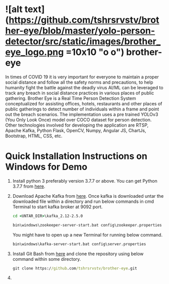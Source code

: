# ![alt text](https://github.com/tshrsrvstv/brother-eye/blob/master/yolo-person-detector/src/static/images/brother_eye_logo.png =10x10 "o o") brother-eye
In times of COVID 19 it is very important for everyone to maintain a proper social distance and follow all the safety norms and precautions, to help humanity fight the battle against the deadly virus AI/ML can be leveraged to track any breach in social distance practices in various places of public gathering. Brother Eye is a Real Time Person Detection System conceptualized for assisting offices, hotels, restaurants and other places of public gatherings to detect number of individuals within a frame and point out the breach scenarios. The implementation uses a pre trained YOLOv3 (You Only Look Once) model over COCO dataset for person detection. Other technologies involved for developing the application are RTSP, Apache Kafka, Python Flask, OpenCV, Numpy, Angular JS, ChartJs, Bootstrap, HTML, CSS, etc.
# Quick Installation Instructions on Windows for Demo
1. Install python 3 preferably version 3.7.7 or above. You can get Python 3.7.7 from [here](https://www.python.org/downloads/release/python-377/).
2. Download Apache Kafka from [here](https://www.apache.org/dyn/closer.cgi?path=/kafka/2.5.0/kafka_2.12-2.5.0.tgz). Once kafka is downloaded untar the downloaded file within a directory and run below commands in cmd Terminal to start kafka broker at 9092 port.

   ```bat
   cd <UNTAR_DIR>\kafka_2.12-2.5.0
   ```
   
   ```bat
   bin\windows\zookeeper-server-start.bat config\zookeeper.properties
   ```
   You might have to open up a new Terminal for running below command.
   
   ```bat
   bin\windows\kafka-server-start.bat config\server.properties
   ```
3. Install Git Bash from [here](https://git-scm.com/downloads) and clone the repository using below command within some directory.

   ```bat
   git clone https://github.com/tshrsrvstv/brother-eye.git
   ```
4. 
